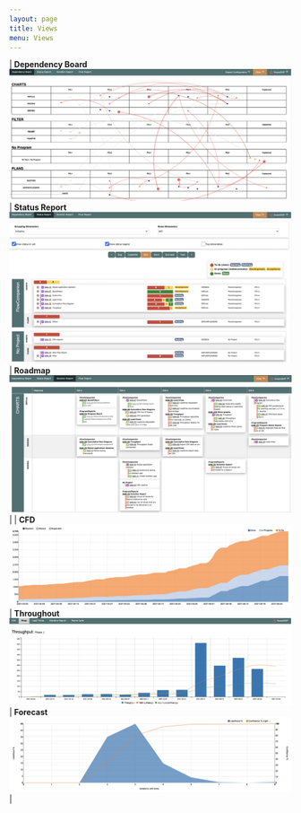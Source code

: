 ```yaml
---
layout: page
title: Views
menu: Views
---
```

| <b>Dependency Board</b>[![large](assets/images/views/plan.png)](views/dependency-board.html) | <b>Status Report</b>[![large](assets/images/views/status.png)](views/status.html) | <b>Roadmap</b>[![large](assets/images/views/roadmap.png)](views/roadmap.html) |
| <b>CFD</b>[![large](assets/images/views/flow.png)](views/cfd.html) | <b>Throughout</b>[![large](assets/images/views/throughput.png)](views/throughput.html) | <b>Forecast</b>[![large](assets/images/views/forecast.png)](views/monte-carlo-simulation.html) |
